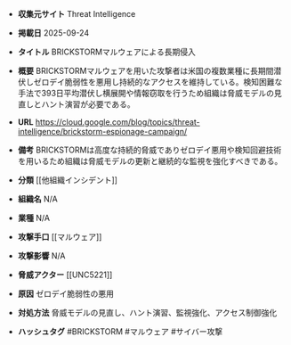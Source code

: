- **収集元サイト**
Threat Intelligence

- **掲載日**
2025-09-24

- **タイトル**
BRICKSTORMマルウェアによる長期侵入

- **概要**
BRICKSTORMマルウェアを用いた攻撃者は米国の複数業種に長期間潜伏しゼロデイ脆弱性を悪用し持続的なアクセスを維持している。検知困難な手法で393日平均潜伏し横展開や情報窃取を行うため組織は脅威モデルの見直しとハント演習が必要である。

- **URL**
https://cloud.google.com/blog/topics/threat-intelligence/brickstorm-espionage-campaign/

- **備考**
BRICKSTORMは高度な持続的脅威でありゼロデイ悪用や検知回避技術を用いるため組織は脅威モデルの更新と継続的な監視を強化すべきである。

- **分類**
[[他組織インシデント]]

- **組織名**
N/A

- **業種**
N/A

- **攻撃手口**
[[マルウェア]]

- **攻撃影響**
N/A

- **脅威アクター**
[[UNC5221]]

- **原因**
ゼロデイ脆弱性の悪用

- **対処方法**
脅威モデルの見直し、ハント演習、監視強化、アクセス制御強化

- **ハッシュタグ**
#BRICKSTORM #マルウェア #サイバー攻撃
